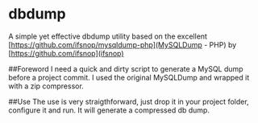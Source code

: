 # dbdump
A simple yet effective dbdump utility based on the excellent [https://github.com/ifsnop/mysqldump-php](MySQLDump - PHP) by [https://github.com/ifsnop](ifsnop)

##Foreword
I need a quick and dirty script to generate a MySQL dump before a project commit. I used the original MySQLDump and wrapped it with a zip compressor.

##Use
The use is very straigthforward, just drop it in your project folder, configure it and run. It will generate a compressed db dump.
